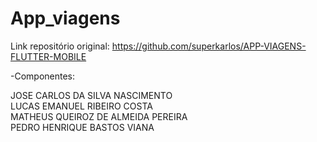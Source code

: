 # App_viagens

Link repositório original: https://github.com/superkarlos/APP-VIAGENS-FLUTTER-MOBILE

-Componentes:  

JOSE CARLOS DA SILVA NASCIMENTO  
LUCAS EMANUEL RIBEIRO COSTA  
MATHEUS QUEIROZ DE ALMEIDA PEREIRA  
PEDRO HENRIQUE BASTOS VIANA  
